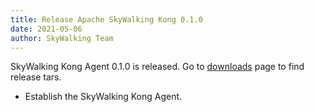 ```yaml
---
title: Release Apache SkyWalking Kong 0.1.0
date: 2021-05-06
author: SkyWalking Team
---
```


SkyWalking Kong Agent 0.1.0 is released. Go to [downloads](/downloads) page to find release tars.

- Establish the SkyWalking Kong Agent.